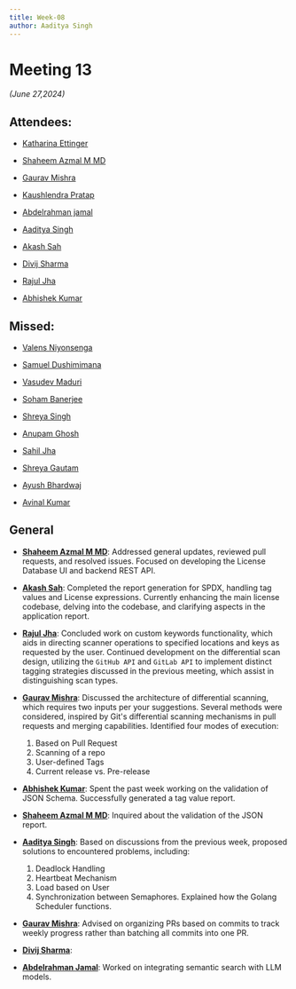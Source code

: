 ```yaml
---
title: Week-08
author: Aaditya Singh
---
```

<!--
SPDX-License-Identifier: CC-BY-SA-4.0

SPDX-FileCopyrightText: 2024 Aditya Singh <singh.aaditya889@gmail.com>
--> 

# Meeting 13
*(June 27,2024)*

## Attendees:

  - [Katharina Ettinger](https://github.com/EttingerK)

  - [Shaheem Azmal M MD](https://github.com/shaheemazmalmmd)

  - [Gaurav Mishra](https://github.com/GMishx)

  - [Kaushlendra Pratap](https://github.com/Kaushl2208)

  - [Abdelrahman jamal](https://github.com/Hero2323)

  - [Aaditya Singh](https://github.com/Aaditya-Singh78)

  - [Akash Sah](https://github.com/Akashsah2003)

  - [Divij Sharma](https://github.com/dvjsharma)

  - [Rajul Jha](https://github.com/rajuljha)

  - [Abhishek Kumar](https://github.com/abhi-kumar17871)

## Missed:

  - [Valens Niyonsenga](https://github.com/valens200)

  - [Samuel Dushimimana](https://github.com/dushimsam)

  - [Vasudev Maduri](https://github.com/vasudevmaduri)

  - [Soham Banerjee](https://github.com/soham4abc)

  - [Shreya Singh](https://github.com/SinghShreya05)

  - [Anupam Ghosh](https://github.com/ag4ums)

  - [Sahil Jha](mailto:sjha200000@gmail.com)

  - [Shreya Gautam](https://github.com/ShreyaGautamm)
 
  - [Ayush Bhardwaj](https://github.com/hastagAB)

  - [Avinal Kumar](https://github.com/avinal)

## General

- [**Shaheem Azmal M MD**](https://github.com/shaheemazmalmmd): Addressed general updates, reviewed pull requests, and resolved issues. Focused on developing the License Database UI and backend REST API.

- [**Akash Sah**](https://github.com/Akashsah2003): Completed the report generation for SPDX, handling tag values and License expressions. Currently enhancing the main license codebase, delving into the codebase, and clarifying aspects in the application report.

- [**Rajul Jha**](https://github.com/rajuljha): Concluded work on custom keywords functionality, which aids in directing scanner operations to specified locations and keys as requested by the user.
    Continued development on the differential scan design, utilizing the `GitHub API` and `GitLab API` to implement distinct tagging strategies discussed in the previous meeting, which assist in distinguishing scan types.

- [**Gaurav Mishra**](https://github.com/GMishx): Discussed the architecture of differential scanning, which requires two inputs per your suggestions. Several methods were considered, inspired by Git's differential scanning mechanisms in pull requests and merging capabilities. Identified four modes of execution:
    1. Based on Pull Request
    2. Scanning of a repo
    3. User-defined Tags
    4. Current release vs. Pre-release

- [**Abhishek Kumar**](https://github.com/abhi-kumar17871): Spent the past week working on the validation of JSON Schema. Successfully generated a tag value report.

- [**Shaheem Azmal M MD**](https://github.com/shaheemazmalmmd): Inquired about the validation of the JSON report.

- [**Aaditya Singh**](https://github.com/Aaditya-Singh78): Based on discussions from the previous week, proposed solutions to encountered problems, including:
    1. Deadlock Handling 
    2. Heartbeat Mechanism
    3. Load based on User
    4. Synchronization between Semaphores.
    Explained how the Golang Scheduler functions.

- [**Gaurav Mishra**](https://github.com/GMishx): Advised on organizing PRs based on commits to track weekly progress rather than batching all commits into one PR.

- [**Divij Sharma**](https://github.com/dvjsharma):

- [**Abdelrahman Jamal**](https://github.com/Hero2323): Worked on integrating semantic search with LLM models.


















